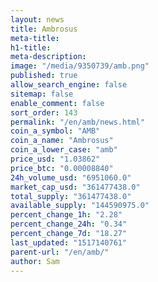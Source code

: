 ```yaml
---
layout: news
title: Ambrosus
meta-title: 
h1-title: 
meta-description: 
image: "/media/9350739/amb.png"
published: true
allow_search_engine: false
sitemap: false
enable_comment: false
sort_order: 143
permalink: "/en/amb/news.html"
coin_a_symbol: "AMB"
coin_a_name: "Ambrosus"
coin_a_lower_case: "amb"
price_usd: "1.03862"
price_btc: "0.00008840"
24h_volume_usd: "6951060.0"
market_cap_usd: "361477438.0"
total_supply: "361477438.0"
available_supply: "144590975.0"
percent_change_1h: "2.28"
percent_change_24h: "0.34"
percent_change_7d: "18.27"
last_updated: "1517140761"
parent-url: "/en/amb/"
author: Sam
---
```



